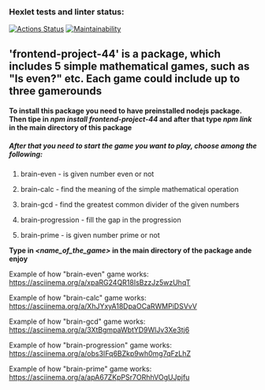 ### Hexlet tests and linter status:
[![Actions Status](https://github.com/kinddoctor/frontend-project-44/workflows/hexlet-check/badge.svg)](https://github.com/kinddoctor/frontend-project-44/actions)
[![Maintainability](https://api.codeclimate.com/v1/badges/9bffb077285915735531/maintainability)](https://codeclimate.com/github/kinddoctor/frontend-project-44/maintainability)

 ## 'frontend-project-44' is a package, which includes 5 simple mathematical games, such as "Is even?" etc. Each game could include up to three gamerounds ##
 
#### To install this package you need to have preinstalled nodejs package. Then tipe in *npm install frontend-project-44* and after that type *npm link* in the main directory of this package  ####
##### After that you need to start the game you want to play, choose among the following: #####

1. brain-even - is given number even or not

2. brain-calc - find the meaning of the simple mathematical operation

3. brain-gcd - find the greatest common divider of the given numbers

4. brain-progression - fill the gap in the progression

5. brain-prime - is given number prime or not

**Type in *<name_of_the_game>* in the main directory of the package ande enjoy**


Example of how "brain-even" game works: https://asciinema.org/a/xpaRG24QR18IsBzzJz5wzUhqT

Example of how "brain-calc" game works: https://asciinema.org/a/XhJYxyA18DpaOCaRWMPiDSVvV

Example of how "brain-gcd" game works: https://asciinema.org/a/3XtBgmpaWbtYD9WlJv3Xe3tj6

Example of how "brain-progression" game works: https://asciinema.org/a/obs3IFq6BZkp9wh0mg7qFzLhZ

Example of how "brain-prime" game works: https://asciinema.org/a/apA67ZKpPSr7ORhhVOgUJpjfu
